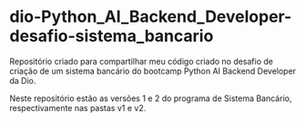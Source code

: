 # dio-Python_AI_Backend_Developer-desafio-sistema_bancario
Repositório criado para compartilhar meu código criado no desafio de criação de um sistema bancário do bootcamp Python AI Backend Developer da Dio.

Neste repositório estão as versões 1 e 2 do programa de Sistema Bancário, respectivamente nas pastas v1 e v2.
